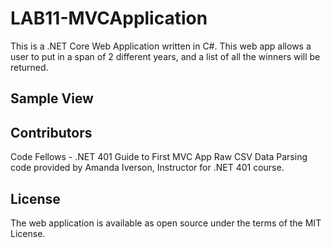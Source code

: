 # LAB11-MVCApplication
This is a .NET Core Web Application written in C#. This web app allows a user to put in a span of 2 different years, and a list of all the winners will be returned.

## Sample View

## Contributors
Code Fellows - .NET 401 Guide to First MVC App
Raw CSV Data
Parsing code provided by Amanda Iverson, Instructor for .NET 401 course.

## License
The web application is available as open source under the terms of the MIT License.
